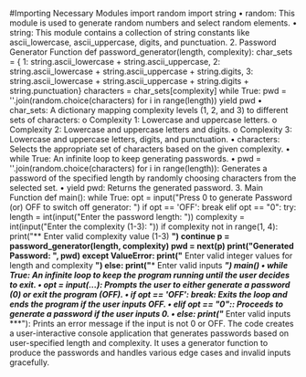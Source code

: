 #Importing Necessary Modules
import random
import string
•	random: This module is used to generate random numbers and select random elements.
•	string: This module contains a collection of string constants like ascii_lowercase, ascii_uppercase, digits, and punctuation.
2. Password Generator Function
def password_generator(length, complexity):
    char_sets = {
        1: string.ascii_lowercase + string.ascii_uppercase,
        2: string.ascii_lowercase + string.ascii_uppercase + string.digits,
        3: string.ascii_lowercase + string.ascii_uppercase + string.digits + string.punctuation}
    characters = char_sets[complexity]
    while True:
        pwd = ''.join(random.choice(characters)
        for i in range(length))
        yield pwd
•	char_sets: A dictionary mapping complexity levels (1, 2, and 3) to different sets of characters:
o	Complexity 1: Lowercase and uppercase letters.
o	Complexity 2: Lowercase and uppercase letters and digits.
o	Complexity 3: Lowercase and uppercase letters, digits, and punctuation.
•	characters: Selects the appropriate set of characters based on the given complexity.
•	while True: An infinite loop to keep generating passwords.
•	pwd = ''.join(random.choice(characters) for i in range(length)): Generates a password of the specified length by randomly choosing characters from the selected set.
•	yield pwd: Returns the generated password.
3. Main Function
def main():
    while True:
        opt = input("Press 0 to generate Password (or) OFF to switch off generator: ")
        if opt == 'OFF':
            break
        elif opt == "0":
            try:
                length = int(input("Enter the password length: "))
                complexity = int(input("Enter the complexity (1-3): "))
                if complexity not in range(1, 4):
                    print("** Enter valid complexity value (1-3) **")
                    continue
                p = password_generator(length, complexity)
                pwd = next(p)
                print("Generated Password: ", pwd)
            except ValueError:
                print("** Enter valid integer values for length and complexity **")
        else:
            print("*** Enter valid inputs ***")
main()
•	while True: An infinite loop to keep the program running until the user decides to exit.
•	opt = input(...): Prompts the user to either generate a password (0) or exit the program (OFF).
•	if opt == 'OFF': break: Exits the loop and ends the program if the user inputs OFF.
•	elif opt == "0":: Proceeds to generate a password if the user inputs 0.
•	else: print("*** Enter valid inputs ***"): Prints an error message if the input is not 0 or OFF.
The code creates a user-interactive console application that generates passwords based on user-specified length and complexity. It uses a generator function to produce the passwords and handles various edge cases and invalid inputs gracefully.
